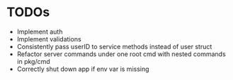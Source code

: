 # TODOs

 - Implement auth
 - Implement validations
 - Consistently pass userID to service methods instead of user struct
 - Refactor server commands under one root cmd with nested commands in pkg/cmd
 - Correctly shut down app if env var is missing

